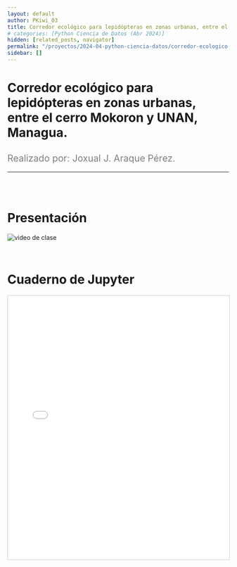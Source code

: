 ```yaml
---
layout: default
author: PKiwi_03
title: Corredor ecológico para lepidópteras en zonas urbanas, entre el cerro Mokoron y UNAN, Managua.
# categories: [Python Ciencia de Datos (Abr 2024)]
hidden: [related_posts, navigator]
permalink: "/proyectos/2024-04-python-ciencia-datos/corredor-ecologico.html"
sidebar: []
---
```


# Corredor ecológico para lepidópteras en zonas urbanas, entre el cerro Mokoron y UNAN, Managua.
<h2 style="color: gray; font-weight: normal;">
Realizado por:  Joxual J. Araque Pérez.
</h2>

---

<br><br>

# Presentación

![video de clase](https://youtu.be/zBmDiBcpltc)

<br>

# Cuaderno de Jupyter

<iframe 
    src="/assets/html/joxual_araque.html" 
    width="100%" 
    height="600" 
    style="border: 1px solid #ccc;"
></iframe>